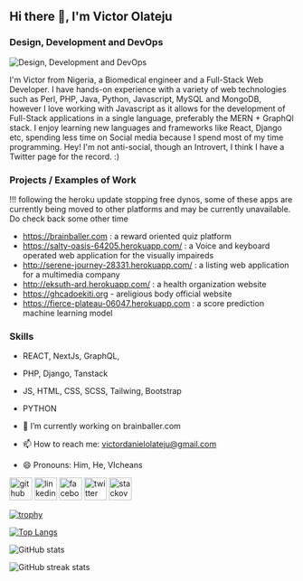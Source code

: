 ## Hi there 👋, I'm Victor Olateju
### Design, Development and DevOps
![Design, Development and DevOps](https://res.cloudinary.com/brainballer/image/upload/v1628528863/Victor_Olateju_hkkucz.png)

I'm Victor from Nigeria, a Biomedical engineer and a Full-Stack Web Developer. I have hands-on experience with a variety of web technologies such as Perl, PHP, Java, Python, Javascript, MySQL and MongoDB, however I love working with Javascript as it allows for the development of Full-Stack applications in a single language, preferably the MERN + GraphQl stack.
I enjoy learning new languages and frameworks like React, Django etc, spending less time on Social media because I spend most of my time programming. Hey! I'm not anti-social, though an Introvert, I think I have a Twitter page for the record. :)

### Projects / Examples of Work

!!! following the heroku update stopping free dynos, some of these apps are currently being moved to other platforms 
and may be currently unavailable. Do check back some other time

- https://brainballer.com : a reward oriented quiz platform 
- https://salty-oasis-64205.herokuapp.com/ : a Voice and keyboard operated web application for the visually impaireds
- http://serene-journey-28331.herokuapp.com/ : a listing web application for a multimedia company
- http://eksuth-ard.herokuapp.com/ : a health organization website
- https://ghcadoekiti.org - areligious body official website
- https://fierce-plateau-06047.herokuapp.com : a score prediction machine learning model


### Skills
- REACT, NextJs, GraphQL, 
- PHP, Django, Tanstack
- JS, HTML, CSS, SCSS, Tailwing, Bootstrap
- PYTHON

- 🔭 I’m currently working on brainballer.com 
- 📫 How to reach me: victordanielolateju@gmail.com 
- 😄 Pronouns: Him, He, VIcheans 


[<img src='https://cdn.jsdelivr.net/npm/simple-icons@3.0.1/icons/github.svg' alt='github' height='40'>](https://github.com/https://github.com/Vicheans)  [<img src='https://cdn.jsdelivr.net/npm/simple-icons@3.0.1/icons/linkedin.svg' alt='linkedin' height='40'>](https://www.linkedin.com/in/https://www.linkedin.com/in/victor-daniel-olateju-7a629116a//)  [<img src='https://cdn.jsdelivr.net/npm/simple-icons@3.0.1/icons/facebook.svg' alt='facebook' height='40'>](https://www.facebook.com/https://www.facebook.com/victor.olateju.90)  [<img src='https://cdn.jsdelivr.net/npm/simple-icons@3.0.1/icons/twitter.svg' alt='twitter' height='40'>](https://twitter.com/https://twitter.com/_Vicheans?s=09)  [<img src='https://cdn.jsdelivr.net/npm/simple-icons@3.0.1/icons/stackoverflow.svg' alt='stackoverflow' height='40'>](https://stackoverflow.com/users/https://stackoverflow.com/users/11484914/vicheans)  

[![trophy](https://github-profile-trophy.vercel.app/?username=Vicheans)](https://github.com/vicheans/github-profile-trophy)

[![Top Langs](https://github-readme-stats.vercel.app/api/top-langs/?username=Vicheans)](https://github.com/vicheans/github-readme-stats)

![GitHub stats](https://github-readme-stats.vercel.app/api?username=Vicheans&show_icons=true&count_private=true)  

![GitHub streak stats](https://github-readme-streak-stats.herokuapp.com/?user=vicheans)  

<!-- ![GitHub metrics](https://metrics.lecoq.io/vicheans)  
![GitHub Activity Graph](https://activity-graph.herokuapp.com/graph?username=vicheans)


![Profile views](https://gpvc.arturio.dev/vicheans)  -->

